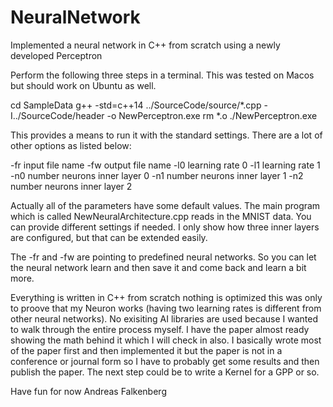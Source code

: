 # NeuralNetwork
Implemented a neural network in C++ from scratch using a newly developed Perceptron

Perform the following three steps in a terminal. This was tested on Macos but should work on Ubuntu as well. 

cd SampleData
g++ -std=c++14 ../SourceCode/source/*.cpp -I../SourceCode/header -o NewPerceptron.exe
rm *.o
./NewPerceptron.exe

This provides a means to run it with the standard settings. There are a lot of other options as listed below: 

-fr input file name
-fw output file name 
-l0 learning rate 0
-l1 learning rate 1 
-n0 number neurons inner layer 0
-n1 number neurons inner layer 1
-n2 number neurons inner layer 2

Actually all of the parameters have some default values. 
The main program which is called NewNeuralArchitecture.cpp reads in the MNIST data. 
You can provide different settings if needed. I only show how three inner layers are configured, but that can be 
extended easily. 

The -fr and -fw are pointing to predefined neural networks. So you can let the neural network learn and then save it and come 
back and learn a bit more. 

Everything is written in C++ from scratch nothing is optimized this was only to proove that my Neuron works (having two learning rates is different from other neural networks). 
No exisiting AI libraries are used because I wanted to walk through the entire process myself. 
I have the paper almost ready showing the math behind it which I will check in also. 
I basically wrote most of the paper first and then implemented it but the paper is not in a conference or journal form so 
I have to probably get some results and then publish the paper. 
The next step could be to write a Kernel for a GPP or so. 

Have fun for now 
 Andreas Falkenberg 
 

